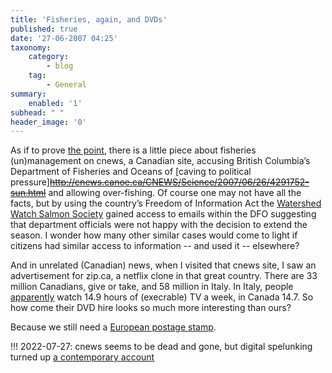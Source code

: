 ```yaml
---
title: 'Fisheries, again, and DVDs'
published: true
date: '27-06-2007 04:25'
taxonomy:
    category:
        - blog
    tag:
        - General
summary:
    enabled: '1'
subhead: " "
header_image: '0'
---
```


As if to prove [the point](https://jeremycherfas.net/blog/fish-farmers/), there is a little piece about fisheries (un)management on cnews, a Canadian site, accusing British Columbia’s Department of Fisheries and Oceans of [caving to political pressure]~~http://cnews.canoe.ca/CNEWS/Science/2007/06/26/4291752-sun.html~~ and allowing over-fishing. Of course one may not have all the facts, but by using the country’s Freedom of Information Act the [Watershed Watch Salmon Society](https://watershedwatch.ca/) gained access to emails within the DFO suggesting that department officials were not happy with the decision to extend the season. I wonder how many other similar cases would come to light if citizens had similar access to information -- and used it -- elsewhere?

And in unrelated (Canadian) news, when I visited that cnews site, I saw an advertisement for zip.ca, a netflix clone in that great country. There are 33 million Canadians, give or take, and 58 million in Italy. In Italy, people [apparently](https://watershedwatch.ca/) watch 14.9 hours of (execrable) TV a week, in Canada 14.7. So how come their DVD hire looks so much more interesting than ours?

Because we still need a [European postage stamp](http://jeremycherfas.net/blog/postal-union-please/).

!!! 2022-07-27: cnews seems to be dead and gone, but digital spelunking turned up [a contemporary account](https://atowncalledpodunk.blogspot.com/2007/06/steelhead-put-at-risk.html)